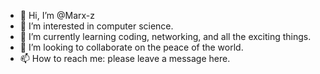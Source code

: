 - 👋 Hi, I’m @Marx-z
- 👀 I’m interested in computer science.
- 🌱 I’m currently learning coding, networking, and all the exciting things.
- 💞️ I’m looking to collaborate on the peace of the world.
- 📫 How to reach me: please leave a message here.


<!---
Marx-z/Marx-z is a ✨ special ✨ repository because its `README.md` (this file) appears on your GitHub profile.
You can click the Preview link to take a look at your changes.
--->
